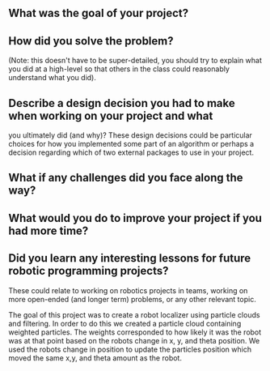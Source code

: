 ## What was the goal of your project?

## How did you solve the problem? 
(Note: this doesn't have to be super-detailed, you should try to explain what you did at a high-level so that others in the class could reasonably understand what you did).

## Describe a design decision you had to make when working on your project and what
you ultimately did (and why)? 
These design decisions could be particular choices
for how you implemented some part of an algorithm or perhaps a decision regarding
which of two external packages to use in your project.

## What if any challenges did you face along the way?

## What would you do to improve your project if you had more time?

## Did you learn any interesting lessons for future robotic programming projects?
These could relate to working on robotics projects in teams, working on more
open-ended (and longer term) problems, or any other relevant topic.

The goal of this project was to create a robot localizer using particle clouds
and filtering. In order to do this we created a particle cloud containing
weighted particles. The weights corresponded to how likely it was the robot was
at that point based on the robots change in x, y, and theta position. We used
the robots change in position to update the particles position which moved the
same x,y, and theta amount as the robot. 
